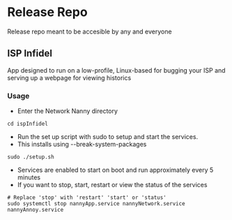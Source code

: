 # Release Repo
Release repo meant to be accesible by any and everyone

## ISP Infidel
App designed to run on a low-profile, Linux-based for bugging your ISP and serving up a webpage for viewing historics

### Usage
- Enter the Network Nanny directory
```
cd ispInfidel
```

- Run the set up script with sudo to setup and start the services.
- This installs using --break-system-packages
```
sudo ./setup.sh
```

- Services are enabled to start on boot and run approximately every 5 minutes
- If you want to stop, start, restart or view the status of the services
```
# Replace 'stop' with 'restart' 'start' or 'status' 
sudo systemctl stop nannyApp.service nannyNetwork.service nannyAnnoy.service
```
